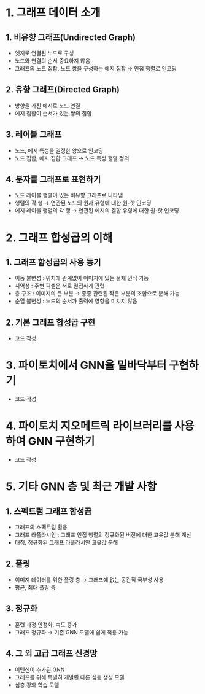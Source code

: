 # 1. 그래프 데이터 소개

## 1. 비유향 그래프(Undirected Graph)

- 엣지로 연결된 노드로 구성
- 노드와 연결의 순서 중요하지 않음
- 그래프의 노드 집합, 노드 쌍을 구성하는 에지 집합 → 인접 행렬로 인코딩

## 2. 유향 그래프(Directed Graph)

- 방향을 가진 에지로 노드 연결
- 에지 집합이 순서가 있는 쌍의 집합

## 3. 레이블 그래프

- 노드, 에지 특성을 일정한 양으로 인코딩
- 노드 집합, 에지 집합 그래프 → 노드 특성 행렬 정의

## 4. 분자를 그래프로 표현하기

- 노드 레이블 행렬이 있는 비유향 그래프로 나타냄
- 행렬의 각 행 → 연관된 노드의 원자 유형에 대한 원-핫 인코딩
- 에지 레이블 행렬의 각 행 → 연관된 에지의 결합 유형에 대한 원-핫 인코딩

# 2. 그래프 합성곱의 이해

## 1. 그래프 합성곱의 사용 동기

- 이동 불변성 : 위치에 관계없이 이미지에 있는 물체 인식 가능
- 지역성 : 주변 픽셀은 서로 밀접하게 관련
- 층 구조 : 이미지의 큰 부분 → 종종 관련된 작은 부분의 조합으로 분해 가능
- 순열 불변성 : 노드의 순서가 출력에 영향을 미치지 않음

## 2. 기본 그래프 합성곱 구현

- 코드 작성

# 3. 파이토치에서 GNN을 밑바닥부터 구현하기

- 코드 작성

# 4. 파이토치 지오메트릭 라이브러리를 사용하여 GNN 구현하기

- 코드 작성

# 5. 기타 GNN 층 및 최근 개발 사항

## 1. 스펙트럼 그래프 합성곱

- 그래프의 스펙트럼 활용
- 그래프 라플라시안 : 그래프 인접 행렬의 정규화된 버전에 대한 고윳값 분해 계산
- 대칭, 정규화된 그래프 라플라시안 고윳값 분해

## 2. 풀링

- 이미지 데이터를 위한 풀링 층 → 그래프에 없는 공간적 국부성 사용
- 평균, 최대 풀링 층

## 3. 정규화

- 훈련 과정 안정화, 속도 증가
- 그래프 정규화 → 기존 GNN 모델에 쉽게 적용 가능

## 4. 그 외 고급 그래프 신경망

- 어텐션이 추가된 GNN
- 그래프를 위해 특별히 개발된 다른 심층 생성 모델
- 심층 강화 학습 모델